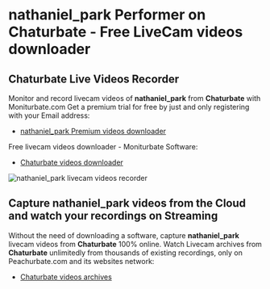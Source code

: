 # nathaniel_park Performer on Chaturbate - Free LiveCam videos downloader

## Chaturbate Live Videos Recorder

Monitor and record livecam videos of **nathaniel_park** from **Chaturbate** with Moniturbate.com
Get a premium trial for free by just and only registering with your Email address:
* [nathaniel_park Premium videos downloader](https://moniturbate.com/request-demo-licence-key.html)

Free livecam videos downloader - Moniturbate Software:
* [Chaturbate videos downloader](https://moniturbate.com/moniturbate-download-software.html)

![nathaniel_park livecam videos recorder](https://peachurnet.com/templates/moniturbate-software.png)


## Capture nathaniel_park videos from the Cloud and watch your recordings on Streaming

Without the need of downloading a software, capture **nathaniel_park** livecam videos from **Chaturbate** 100% online.
Watch Livecam archives from **Chaturbate** unlimitedly from thousands of existing recordings, only on Peachurbate.com and its websites network:
* [Chaturbate videos archives](https://peachurnet.com/)